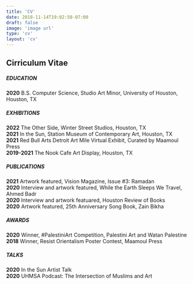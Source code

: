 ```yaml
---
title: 'CV'
date: 2018-11-14T19:02:50-07:00
draft: false
image: 'image url'
type: 'cv'
layout: 'cv'
---
```


## Cirriculum Vitae

##### EDUCATION

**2020** B.S. Computer Science, Studio Art Minor, University of Houston, Houston, TX  

##### EXHIBITIONS

**2022** The Other Side, Winter Street Studios, Houston, TX  
**2021** In the Sun, Station Museum of Contemporary Art, Houston, TX  
**2021** Red Bull Arts Detroit Art Mile Virtual Exhibit, Curated by Maamoul Press  
**2019-2021** The Nook Cafe Art Display, Houston, TX

##### PUBLICATIONS

**2021** Artwork featured, Vision Magazine, Issue #3: Ramadan  
**2020** Interview and artwork featured, While the Earth Sleeps We Travel, Ahmed Badr  
**2020** Interview and artwork featuared, Houston Review of Books  
**2020** Artwork featured, 25th Anniversary Song Book, Zain Bikha  

##### AWARDS

**2020** Winner, #PalestiniArt Competition, Palestini Art and Watan Palestine  
**2018** Winner, Resist Orientalism Poster Contest, Maamoul Press  

##### TALKS

**2020** In the Sun Artist Talk  
**2020** UHMSA Podcast: The Intersection of Muslims and Art  

